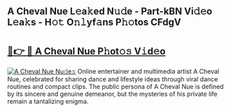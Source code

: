 ## A Cheval Nue L𝚎a𝚔ed N𝚞𝚍e - Part-kBN Vi𝚍𝚎o L𝚎a𝚔s - H𝚘𝚝 O𝚗𝚕yf𝚊ns P𝚑𝚘tos CFdgV

# <h2><a href="http://kfa18y.oniu.top/?m=A+Cheval+Nue">🔗👉 🔴 A Cheval Nue P𝚑ot𝚘𝚜 V𝚒d𝚎o</a></h2>

[![A Cheval Nue Nu𝚍e𝚜](https://i.imgur.com/0qMVB7G.gif)](http://kfa18y.oniu.top/?m=A+Cheval+Nue)
Online entertainer and multimedia artist A Cheval Nue, celebrated for sharing dance and lifestyle ideas through viral dance routines and compact clips. The public persona of A Cheval Nue is defined by its sincere and genuine demeanor, but the mysteries of his private life remain a tantalizing enigma.  

